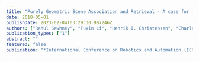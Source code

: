 ```yaml
---
title: "Purely Geometric Scene Association and Retrieval - A case for macro-scale 3D geometry"
date: 2018-05-01
publishDate: 2023-02-04T03:29:30.987246Z
authors: ["Rahul Sawhney", "Fuxin Li", "Henrik I. Christensen", "Charles L. Isbell"]
publication_types: ["1"]
abstract: ""
featured: false
publication: "*International Conference on Robotics and Automation (ICRA)*"
---
```


